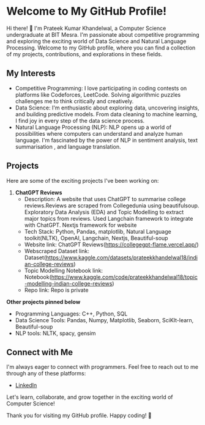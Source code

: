 # Welcome to My GitHub Profile!

Hi there! 👋 I'm Prateek Kumar Khandelwal, a Computer Science undergraduate at BIT Mesra. I'm passionate about competitive programming and exploring the exciting world of Data Science and Natural Language Processing. Welcome to my GitHub profile, where you can find a collection of my projects, contributions, and explorations in these fields.

## My Interests

- Competitive Programming: I love participating in coding contests on platforms like Codeforces, LeetCode. Solving algorithmic puzzles challenges me to think critically and creatively.
- Data Science: I'm enthusiastic about exploring data, uncovering insights, and building predictive models. From data cleaning to machine learning, I find joy in every step of the data science process.
- Natural Language Processing (NLP): NLP opens up a world of possibilities where computers can understand and analyze human language. I'm fascinated by the power of NLP in sentiment analysis, text summarisation , and language translation.

## Projects

Here are some of the exciting projects I've been working on:

1. **ChatGPT Reviews**
   - Description: A website that uses ChatGPT to summarise college reviews.Reviews are scraped from Collegedunia using beautifulsoup. Exploratory Data Analysis (EDA) and Topic Modelling to extract major topics from reviews. Used Langchain framework to integrate with ChatGPT. Nextjs framework for website
   - Tech Stack: Python, Pandas, matplotlib, Natural Language toolkit(NLTK), OpenAI, Langchain, Nextjs, Beautiful-soup
   - Website link: ChatGPT Reviews(https://collegegpt-flame.vercel.app/)
   - Webscraped Dataset link: Dataset(https://www.kaggle.com/datasets/prateekkhandelwal18/indian-college-reviews)
   - Topic Modelling Notebook link: Notebook(https://www.kaggle.com/code/prateekkhandelwal18/topic-modelling-indian-college-reviews)
   - Repo link: Repo is private

**Other projects pinned below**

- Programming Languages: C++, Python, SQL
- Data Science Tools: Pandas, Numpy, Matplotlib, Seaborn, SciKIt-learn, Beautiful-soup
- NLP tools: NLTK, spacy, gensim

## Connect with Me

I'm always eager to connect with  programmers. Feel free to reach out to me through any of these platforms:

- [LinkedIn](https://www.linkedin.com/in/prateek-kumar-khandelwal-3851a9232/)

Let's learn, collaborate, and grow together in the exciting world of Computer Science! 

Thank you for visiting my GitHub profile. Happy coding! 🚀
